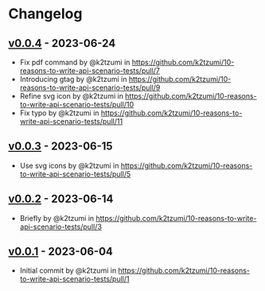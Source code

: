 # Changelog

## [v0.0.4](https://github.com/k2tzumi/10-reasons-to-write-api-scenario-tests/compare/v0.0.3...v0.0.4) - 2023-06-24
- Fix pdf command by @k2tzumi in https://github.com/k2tzumi/10-reasons-to-write-api-scenario-tests/pull/7
- Introducing gtag by @k2tzumi in https://github.com/k2tzumi/10-reasons-to-write-api-scenario-tests/pull/9
- Refine svg icon by @k2tzumi in https://github.com/k2tzumi/10-reasons-to-write-api-scenario-tests/pull/10
- Fix typo by @k2tzumi in https://github.com/k2tzumi/10-reasons-to-write-api-scenario-tests/pull/11

## [v0.0.3](https://github.com/k2tzumi/10-reasons-to-write-api-scenario-tests/compare/v0.0.2...v0.0.3) - 2023-06-15
- Use svg icons by @k2tzumi in https://github.com/k2tzumi/10-reasons-to-write-api-scenario-tests/pull/5

## [v0.0.2](https://github.com/k2tzumi/10-reasons-to-write-api-scenario-tests/compare/v0.0.1...v0.0.2) - 2023-06-14
- Briefly by @k2tzumi in https://github.com/k2tzumi/10-reasons-to-write-api-scenario-tests/pull/3

## [v0.0.1](https://github.com/k2tzumi/10-reasons-to-write-api-scenario-tests/commits/v0.0.1) - 2023-06-04
- Initial commit by @k2tzumi in https://github.com/k2tzumi/10-reasons-to-write-api-scenario-tests/pull/1
